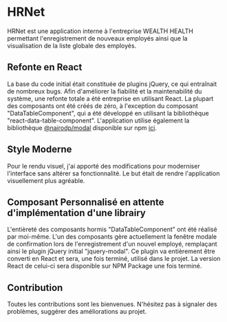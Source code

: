 # HRNet

HRNet est une application interne à l'entreprise WEALTH HEALTH permettant l'enregistrement de nouveaux employés ainsi que la visualisation de la liste globale des employés.

## Refonte en React

La base du code initial était constituée de plugins jQuery, ce qui entraînait de nombreux bugs. Afin d'améliorer la fiabilité et la maintenabilité du système, une refonte totale a été entreprise en utilisant React. La plupart des composants ont été créés de zéro, à l'exception du composant "DataTableComponent", qui a été développé en utilisant la bibliothèque "react-data-table-component". L'application utilise également la bibliothèque [@nairodp/modal](https://github.com/NairodP/Modal_Plugin) disponible sur npm [ici](https://www.npmjs.com/package/@nairodp/modal?activeTab=code).

## Style Moderne

Pour le rendu visuel, j'ai apporté des modifications pour moderniser l'interface sans altérer sa fonctionnalité. Le but était de rendre l'application visuellement plus agréable.

## Composant Personnalisé en attente d'implémentation d'une librairy

L'entièreté des composants hormis "DataTableComponent" ont été réalisé par moi-même.
L'un des composants gère actuellement la fenêtre modale de confirmation lors de l'enregistrement d'un nouvel employé, remplaçant ainsi le plugin jQuery initial "jquery-modal". Ce plugin va entièrement être converti en React et sera, une fois terminé, utilisé dans le projet. La version React de celui-ci sera disponible sur NPM Package une fois terminé.

## Contribution

Toutes les contributions sont les bienvenues. N'hésitez pas à signaler des problèmes, suggérer des améliorations au projet.
